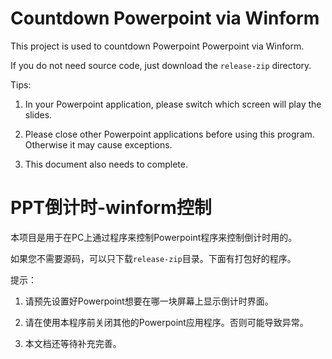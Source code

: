 # Countdown Powerpoint via Winform

This project is used to countdown Powerpoint Powerpoint via Winform.

If you do not need source code, just download the `release-zip` directory.

Tips:

1. In your Powerpoint application, please switch which screen will play the slides.

1. Please close other Powerpoint applications before using this program. Otherwise it may cause exceptions.

1. This document also needs to complete.

# PPT倒计时-winform控制

本项目是用于在PC上通过程序来控制Powerpoint程序来控制倒计时用的。

如果您不需要源码，可以只下载`release-zip`目录。下面有打包好的程序。

提示：

1. 请预先设置好Powerpoint想要在哪一块屏幕上显示倒计时界面。

1. 请在使用本程序前关闭其他的Powerpoint应用程序。否则可能导致异常。

1. 本文档还等待补充完善。

